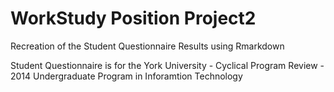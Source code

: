 # WorkStudy Position Project2

Recreation of the Student Questionnaire Results using Rmarkdown

Student Questionnaire is for the York University - Cyclical Program Review - 2014 Undergraduate Program in Inforamtion Technology

